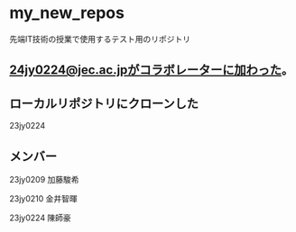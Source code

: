 # my_new_repos
先端IT技術の授業で使用するテスト用のリポジトリ

## 24jy0224@jec.ac.jpがコラボレーターに加わった。
## ローカルリポジトリにクローンした
23jy0224


## メンバー
23jy0209 加藤駿希

23jy0210 金井智暉

23jy0224 陳師豪
